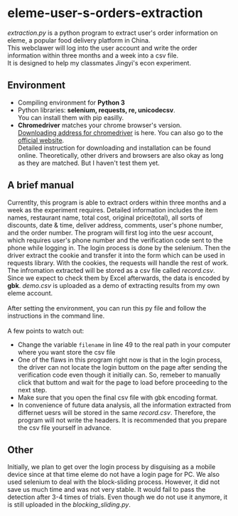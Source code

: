 # eleme-user-s-orders-extraction
*extraction.py* is a python program to extract user's order information on eleme, a popular food delivery platform in China. <br>
This webclawer will log into the user account and write the order information within three months and a week into a csv file.<br>
It is designed to help my classmates Jingyi's econ experiment. 
## Environment
* Compiling environment for **Python 3**
* Python libraries: **selenium, requests, re, unicodecsv**. <br> You can install them with pip easilly. 
* **Chromedriver** matches your chrome browser's version. <br>[Downloading address for chromedriver](http://chromedriver.storage.googleapis.com/index.html) is here. You can also go to the [official website](https://sites.google.com/a/chromium.org/chromedriver/downloads).<br> Detailed instruction for downloading and installation can be found online. Theoretically, other drivers and browsers are also okay as long as they are matched. But I haven't test them yet. 
## A brief manual
Currentlty, this program is able to extract orders within three months and a week as the experiment requires. Detailed information includes the item names, restaurant name, total cost, original price(total), all sorts of discounts, date & time, deliver address, comments, user's phone number, and the order number. The program will first log into the uesr account, which requires user's phone number and the verification code sent to the phone while logging in. The login process is done by the selenium. Then the driver extract the cookie and transfer it into the form which can be used in requests library. With the cookies, the requests will handle the rest of work. The infromation extracted will be stored as a csv file called *record.csv*. Since we expect to check them by Excel afterwards, the data is encoded by **gbk**. *demo.csv* is uploaded as a demo of extracting results from my own eleme account.<br><br>
After setting the environment, you can run this py file and follow the instructions in the command line. <br><br>
A few points to watch out:<br>
* Change the variable `filename` in line 49 to the real path in your computer where you want store the csv file
* One of the flaws in this program right now is that in the login process, the driver can not locate the login buttom on the page after sending the verification code even though     it initially can. So, remeber to manually click that buttom and wait for the page to load before proceeding to the next step. 
* Make sure that you open the final csv file with gbk encoding format. 
* In convenience of future data analysis, all the information extracted from differnet uesrs will be stored in the same *record.csv*. Therefore, the program will not write the headers. It is recommended that you prepare the csv file yourself in advance. 
## Other
Initially, we plan to get over the login process by disguising as a mobile device since at that time eleme do not have a login page for PC. We also used selenium to deal with the block-sliding process. However, it did not save us much time and was not very stable. It would fail to pass the detection after 3-4 times of trials. Even though we do not use it anymore, it is still uploaded in the *blocking_sliding.py*. 
